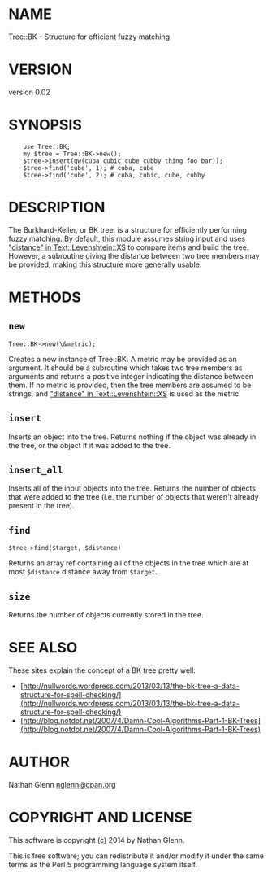 # NAME

Tree::BK - Structure for efficient fuzzy matching

# VERSION

version 0.02

# SYNOPSIS

        use Tree::BK;
        my $tree = Tree::BK->new();
        $tree->insert(qw(cuba cubic cube cubby thing foo bar));
        $tree->find('cube', 1); # cuba, cube
        $tree->find('cube', 2); # cuba, cubic, cube, cubby

# DESCRIPTION

The Burkhard-Keller, or BK tree, is a structure for efficiently
performing fuzzy matching. By default, this module assumes string
input and uses ["distance" in Text::Levenshtein::XS](https://metacpan.org/pod/Text::Levenshtein::XS#distance) to compare items
and build the tree. However, a subroutine giving the distance
between two tree members may be provided, making this structure
more generally usable.

# METHODS

## `new`

    Tree::BK->new(\&metric);

Creates a new instance of Tree::BK. A metric may be provided as an
argument. It should be a subroutine which takes two tree members
as arguments and returns a positive integer indicating the distance
between them. If no metric is provided, then the tree members are
assumed to be strings, and ["distance" in Text::Levenshtein::XS](https://metacpan.org/pod/Text::Levenshtein::XS#distance) is used
as the metric.

## `insert`

Inserts an object into the tree. Returns nothing if the object
was already in the tree, or the object if it was added to the tree.

## `insert_all`

Inserts all of the input objects into the tree. Returns the number
of objects that were added to the tree (i.e. the number of objects
that weren't already present in the tree).

## `find`

    $tree->find($target, $distance)

Returns an array ref containing all of the objects in the tree
which are at most `$distance` distance away from `$target`.

## `size`

Returns the number of objects currently stored in the tree.

# SEE ALSO

These sites explain the concept of a BK tree pretty well:

- [http://nullwords.wordpress.com/2013/03/13/the-bk-tree-a-data-structure-for-spell-checking/](http://nullwords.wordpress.com/2013/03/13/the-bk-tree-a-data-structure-for-spell-checking/)
- [http://blog.notdot.net/2007/4/Damn-Cool-Algorithms-Part-1-BK-Trees](http://blog.notdot.net/2007/4/Damn-Cool-Algorithms-Part-1-BK-Trees)

# AUTHOR

Nathan Glenn <nglenn@cpan.org>

# COPYRIGHT AND LICENSE

This software is copyright (c) 2014 by Nathan Glenn.

This is free software; you can redistribute it and/or modify it under
the same terms as the Perl 5 programming language system itself.
